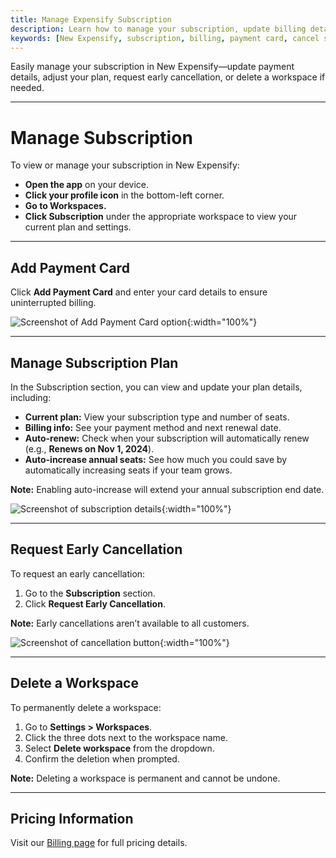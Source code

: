 ```yaml
---
title: Manage Expensify Subscription
description: Learn how to manage your subscription, update billing details, cancel early, or delete a workspace in New Expensify.
keywords: [New Expensify, subscription, billing, payment card, cancel subscription, delete workspace, remove workspace, subscription settings]
---
```

<div id="new-expensify" markdown="1">

Easily manage your subscription in New Expensify—update payment details, adjust your plan, request early cancellation, or delete a workspace if needed.

---

# Manage Subscription

To view or manage your subscription in New Expensify:

- **Open the app** on your device.
- **Click your profile icon** in the bottom-left corner.
- **Go to Workspaces.**
- **Click Subscription** under the appropriate workspace to view your current plan and settings.

---

## Add Payment Card

Click **Add Payment Card** and enter your card details to ensure uninterrupted billing.

![Screenshot of Add Payment Card option]({{site.url}}/assets/images/ExpensifyHelp-Subscription-Default.png){:width="100%"}

---

## Manage Subscription Plan

In the Subscription section, you can view and update your plan details, including:

- **Current plan:** View your subscription type and number of seats.
- **Billing info:** See your payment method and next renewal date.
- **Auto-renew:** Check when your subscription will automatically renew (e.g., **Renews on Nov 1, 2024**).
- **Auto-increase annual seats:** See how much you could save by automatically increasing seats if your team grows.

**Note:** Enabling auto-increase will extend your annual subscription end date.

![Screenshot of subscription details]({{site.url}}/assets/images/ExpensifyHelp-Subscription-Details.png){:width="100%"}

---

## Request Early Cancellation

To request an early cancellation:

1. Go to the **Subscription** section.
2. Click **Request Early Cancellation**.

**Note:** Early cancellations aren’t available to all customers.

![Screenshot of cancellation button]({{site.url}}/assets/images/ExpensifyHelp-Subscription-Billing.png){:width="100%"}

---

## Delete a Workspace

To permanently delete a workspace:

1. Go to **Settings > Workspaces**.
2. Click the three dots next to the workspace name.
3. Select **Delete workspace** from the dropdown.
4. Confirm the deletion when prompted.

**Note:** Deleting a workspace is permanent and cannot be undone.

---

## Pricing Information

Visit our [Billing page](https://help.expensify.com/new-expensify/hubs/billing-and-subscriptions/) for full pricing details.

</div>
